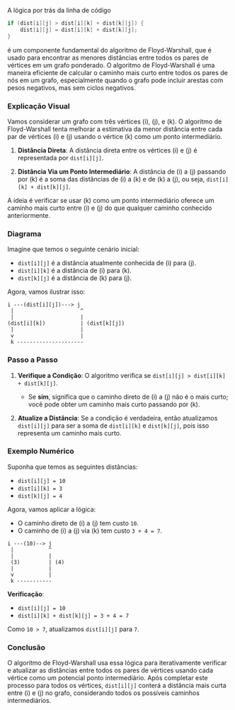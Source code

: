 A lógica por trás da linha de código

```cpp
if (dist[i][j] > dist[i][k] + dist[k][j]) {
    dist[i][j] = dist[i][k] + dist[k][j];
}
```

é um componente fundamental do algoritmo de Floyd-Warshall, que é usado para encontrar as menores distâncias entre todos os pares de vértices em um grafo ponderado. O algoritmo de Floyd-Warshall é uma maneira eficiente de calcular o caminho mais curto entre todos os pares de nós em um grafo, especialmente quando o grafo pode incluir arestas com pesos negativos, mas sem ciclos negativos.

### Explicação Visual

Vamos considerar um grafo com três vértices \(i\), \(j\), e \(k\). O algoritmo de Floyd-Warshall tenta melhorar a estimativa da menor distância entre cada par de vértices \(i\) e \(j\) usando o vértice \(k\) como um ponto intermediário.

1. **Distância Direta**: A distância direta entre os vértices \(i\) e \(j\) é representada por `dist[i][j]`.

2. **Distância Via um Ponto Intermediário**: A distância de \(i\) a \(j\) passando por \(k\) é a soma das distâncias de \(i\) a \(k\) e de \(k\) a \(j\), ou seja, `dist[i][k] + dist[k][j]`.

A ideia é verificar se usar \(k\) como um ponto intermediário oferece um caminho mais curto entre \(i\) e \(j\) do que qualquer caminho conhecido anteriormente.

### Diagrama

Imagine que temos o seguinte cenário inicial:

- `dist[i][j]` é a distância atualmente conhecida de \(i\) para \(j\).
- `dist[i][k]` é a distância de \(i\) para \(k\).
- `dist[k][j]` é a distância de \(k\) para \(j\).

Agora, vamos ilustrar isso:

```
i ---(dist[i][j])---> j
 |                     ^
 |                     |
(dist[i][k])           | (dist[k][j])
 |                     |
 v                     |
 k ---------------------
```

### Passo a Passo

1. **Verifique a Condição**: O algoritmo verifica se `dist[i][j] > dist[i][k] + dist[k][j]`.
   - Se **sim**, significa que o caminho direto de \(i\) a \(j\) não é o mais curto; você pode obter um caminho mais curto passando por \(k\).

2. **Atualize a Distância**: Se a condição é verdadeira, então atualizamos `dist[i][j]` para ser a soma de `dist[i][k]` e `dist[k][j]`, pois isso representa um caminho mais curto.

### Exemplo Numérico

Suponha que temos as seguintes distâncias:

- `dist[i][j] = 10`
- `dist[i][k] = 3`
- `dist[k][j] = 4`

Agora, vamos aplicar a lógica:

- O caminho direto de \(i\) a \(j\) tem custo `10`.
- O caminho de \(i\) a \(j\) via \(k\) tem custo `3 + 4 = 7`.

```
i ---(10)--> j
 |           ^
 |           |
 (3)         | (4)
 |           |
 v           |
 k -----------
```

**Verificação**:

- `dist[i][j] = 10`
- `dist[i][k] + dist[k][j] = 3 + 4 = 7`

Como `10 > 7`, atualizamos `dist[i][j]` para `7`.

### Conclusão

O algoritmo de Floyd-Warshall usa essa lógica para iterativamente verificar e atualizar as distâncias entre todos os pares de vértices usando cada vértice como um potencial ponto intermediário. Após completar este processo para todos os vértices, `dist[i][j]` conterá a distância mais curta entre \(i\) e \(j\) no grafo, considerando todos os possíveis caminhos intermediários.
